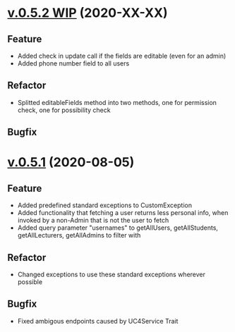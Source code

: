 # [v.0.5.2 WIP](https://github.com/upb-uc4/University-Credits-4.0/compare/user-v0.5.1...user-v0.5.2) (2020-XX-XX)
## Feature
- Added check in update call if the fields are editable (even for an admin)
- Added phone number field to all users
## Refactor
- Splitted editableFields method into two methods, one for permission check, one for possibility check
## Bugfix

# [v.0.5.1](https://github.com/upb-uc4/University-Credits-4.0/compare/v0.5.0...user-v0.5.1) (2020-08-05)
## Feature
- Added predefined standard exceptions to CustomException
- Added functionality that fetching a user returns less personal info, when invoked by a non-Admin that is not the user to fetch
- Added query parameter "usernames" to getAllUsers, getAllStudents, getAllLecturers, getAllAdmins to filter with
## Refactor
- Changed exceptions to use these standard exceptions wherever possible
## Bugfix
- Fixed ambigous endpoints caused by UC4Service Trait